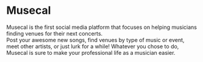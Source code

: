 # Musecal
Musecal is the first social media platform that focuses on helping musicians finding venues for their next concerts. <br> 
Post your awesome new songs, find venues by type of music or event, meet other artists, or just lurk for a while! Whatever you chose to do, Musecal is sure to make your professional life as a musician easier.
